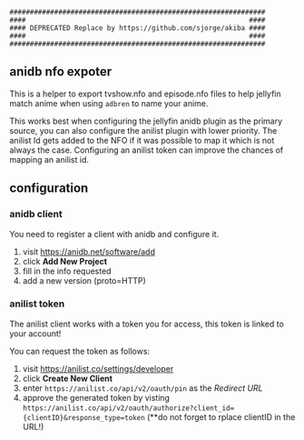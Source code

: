 ```
###############################################################
####                                                       ####
#### DEPRECATED Replace by https://github.com/sjorge/akiba ####
####                                                       ####
###############################################################
```

## anidb nfo expoter
This is a helper to export tvshow.nfo and episode.nfo files to help jellyfin match anime when using `adbren` to name your anime.

This works best when configuring the jellyfin anidb plugin as the primary source, you can also configure the anilist plugin with lower priority.
The anilist Id gets added to the NFO if it was possible to map it which is not always the case. Configuring an anilist token can improve the chances of
mapping an anilist id.

## configuration
### anidb client
You need to register a client with anidb and configure it.

1. visit https://anidb.net/software/add
2. click **Add New Project**
3. fill in the info requested
5. add a new version (proto=HTTP)

### anilist token
The anilist client works with a token you for access, this token is linked to your account!

You can request the token as follows:
1. visit https://anilist.co/settings/developer
2. click **Create New Client**
3. enter `https://anilist.co/api/v2/oauth/pin` as the *Redirect URL*
4. approve the generated token by visting `https://anilist.co/api/v2/oauth/authorize?client_id={clientID}&response_type=token` (**do not forget to rplace clientID in the URL!)
